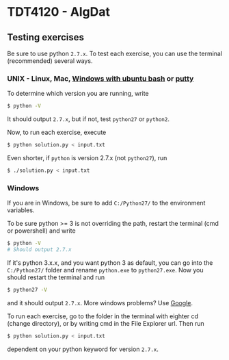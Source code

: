 # TDT4120 - AlgDat
## Testing exercises
Be sure to use python ```2.7.x```.
To test each exercise, you can use the terminal (recommended) several ways.

### UNIX - Linux, Mac, [Windows with ubuntu bash](http://www.howtogeek.com/249966/how-to-install-and-use-the-linux-bash-shell-on-windows-10/) or [putty](http://www.putty.org/)

To determine which version you are running, write
```bash
$ python -V
```

It should output ```2.7.x```, but if not, test ```python27``` or ```python2```.

Now, to run each exercise, execute
```bash
$ python solution.py < input.txt
```

Even shorter, if ```python``` is version 2.7.x (not ```python27```), run
```bash
$ ./solution.py < input.txt
```

### Windows
If you are in Windows, be sure to add ```C:/Python27/``` to the environment variables.

To be sure python >= 3 is not overriding the path, restart the terminal (cmd or powershell) and write
```bash
$ python -V
# Should output 2.7.x
```

If it's python 3.x.x, and you want python 3 as default, you can go into the ```C:/Python27/``` folder and rename ```python.exe``` to ```python27.exe```. Now you should restart the terminal and run
```bash
$ python27 -V
```
and it should output ```2.7.x```. More windows problems? Use [Google](https://google.com).

To run each exercise, go to the folder in the terminal with eighter cd (change directory), or by writing cmd in the File Explorer url. Then run
```bash
$ python solution.py < input.txt
```
dependent on your python keyword for version ```2.7.x```.
